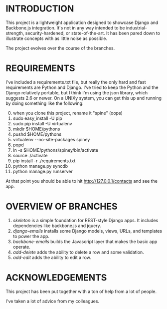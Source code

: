 # INTRODUCTION

This project is a lightweight application designed to showcase Django and
Backbone.js integration. It's not in any way intended to be industrial-strength,
security-hardened, or state-of-the-art. It has been pared down to illustrate
concepts with as little noise as possible.

The project evolves over the course of the branches.


# REQUIREMENTS

I've included a requirements.txt file, but really the only hard and fast requirements
are Python and Django. I've tried to keep the Python and the Django relatively portable,
but I think I'm using the json library, which suggests 2.6 or newer. On a UNIXy system, 
you can get this up and running by doing something like the following:

0. when you clone this project, rename it "spine" (oops)
1. sudo easy_install -U pip
2. sudo pip install -U virtualenv
3. mkdir $HOME/pythons
4. pushd $HOME/pythons
5. virtualenv --no-site-packages spiney
6. popd
7. ln -s $HOME/pythons/spiney/bin/activate
8. source ./activate
9. pip install -r ./requirements.txt
10. python manage.py syncdb
11. python manage.py runserver

At that point you should be able to hit http://127.0.0.1/contacts and see the app.


# OVERVIEW OF BRANCHES

1. *skeleton* is a simple foundation for REST-style Django apps. It includes dependencies
   like backbone.js and jquery.
2. *django-emails* installs some Django models, views, URLs, and templates to power the app.
3. *backbone-emails* builds the Javascript layer that makes the basic app operate.
4. *add-delete* adds the ability to delete a row and some validation.
5. *add-edit* adds the ability to edit a row.


# ACKNOWLEDGEMENTS

This project has been put together with a ton of help from a lot of people.

I've taken a lot of advice from my colleagues.


